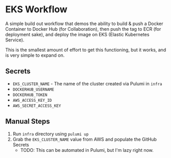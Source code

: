 # EKS Workflow

A simple build out workflow that demos the ability to build & push a Docker Container to Docker Hub (for Collaboration), then push the tag to ECR (for deployment sake), and deploy the image on EKS (Elastic Kubernetes Service).

This is the smallest amount of effort to get this functioning, but it works, and is very simple to expand on.

## Secrets

- `EKS_CLUSTER_NAME` - The name of the cluster created via Pulumi in `infra`
- `DOCKERHUB_USERNAME`
- `DOCKERHUB_TOKEN`
- `AWS_ACCESS_KEY_ID`
- `AWS_SECRET_ACCESS_KEY`

## Manual Steps

1. Run `infra` directory using `pulumi up`
2. Grab the `EKS_CLUSTER_NAME` value from AWS and populate the GitHub Secrets
   - TODO: This can be automated in Pulumi, but I'm lazy right now.
